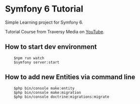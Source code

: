 # Symfony 6 Tutorial

Simple Learning project for Symfony 6.

Tutorial Course from Traversy Media on [YouTube](https://www.youtube.com/playlist?list=PLillGF-Rfqba-PQBBEf14-fi6LafvvDYS).

## How to start dev environment
```shell
    $npm run watch
    $symfony server:start
```


## How to add new Entities via command line
```shell
    $php bin/console make:entity
    $php bin/console make:migration
    $php bin/console doctrine:migrations:migrate
```
